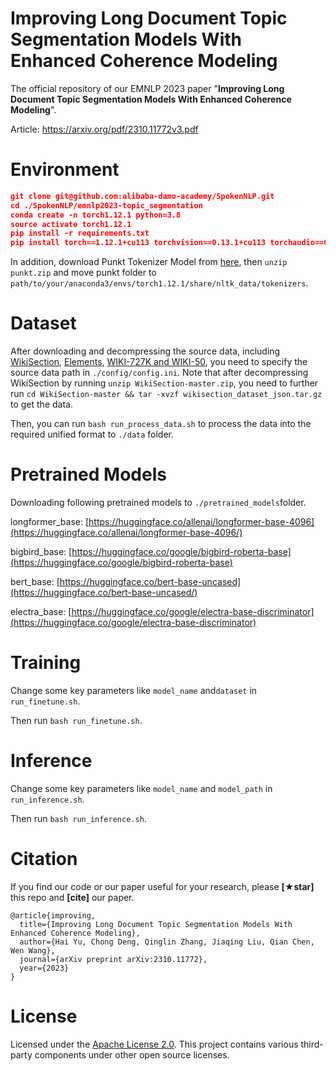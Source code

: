# Improving Long Document Topic Segmentation Models With Enhanced Coherence Modeling

The official repository of our EMNLP 2023 paper "**Improving Long Document Topic Segmentation Models With Enhanced Coherence Modeling**".

Article: https://arxiv.org/pdf/2310.11772v3.pdf

# Environment

```json
git clone git@github.com:alibaba-damo-academy/SpokenNLP.git
cd ./SpokenNLP/emnlp2023-topic_segmentation
conda create -n torch1.12.1 python=3.8
source activate torch1.12.1
pip install -r requirements.txt
pip install torch==1.12.1+cu113 torchvision==0.13.1+cu113 torchaudio==0.12.1 --extra-index-url https://download.pytorch.org/whl/cu113
```
In addition, download Punkt Tokenizer Model from [here](https://raw.githubusercontent.com/nltk/nltk_data/gh-pages/packages/tokenizers/punkt.zip),
then `unzip punkt.zip` and move punkt folder to `path/to/your/anaconda3/envs/torch1.12.1/share/nltk_data/tokenizers`.
# Dataset

After downloading and decompressing the source data, including [WikiSection](https://github.com/sebastianarnold/WikiSection), [Elements](http://groups.csail.mit.edu/rbg/code/mallows/), [WIKI-727K and WIKI-50](https://github.com/koomri/text-segmentation),
you need to specify the source data path in `./config/config.ini`. 
Note that after decompressing WikiSection by running `unzip WikiSection-master.zip`, 
you need to further run `cd WikiSection-master && tar -xvzf wikisection_dataset_json.tar.gz` to get the data.

Then, you can run `bash run_process_data.sh` to process the data into the required unified format to `./data` folder.

# Pretrained Models

Downloading following pretrained models to `./pretrained_models`folder.

longformer_base: [https://huggingface.co/allenai/longformer-base-4096](https://huggingface.co/allenai/longformer-base-4096/)

bigbird_base: [https://huggingface.co/google/bigbird-roberta-base](https://huggingface.co/google/bigbird-roberta-base)

bert_base: [https://huggingface.co/bert-base-uncased](https://huggingface.co/bert-base-uncased/)

electra_base: [https://huggingface.co/google/electra-base-discriminator](https://huggingface.co/google/electra-base-discriminator)


# Training
Change some key parameters like `model_name` and`dataset` in `run_finetune.sh`.

Then run `bash run_finetune.sh`.

# Inference
Change some key parameters like `model_name` and `model_path` in `run_inference.sh`.

Then run `bash run_inference.sh`.


# Citation

If you find our code or our paper useful for your research, please **[★star]** this repo and **[cite]** our paper.

```
@article{improving,
  title={Improving Long Document Topic Segmentation Models With Enhanced Coherence Modeling},
  author={Hai Yu, Chong Deng, Qinglin Zhang, Jiaqing Liu, Qian Chen, Wen Wang},
  journal={arXiv preprint arXiv:2310.11772},
  year={2023}
}
```

# License

Licensed under the [Apache License 2.0](https://github.com/alibaba-damo-academy/SpokenNLP/blob/main/LICENSE). This project contains various third-party components under other open source licenses.
